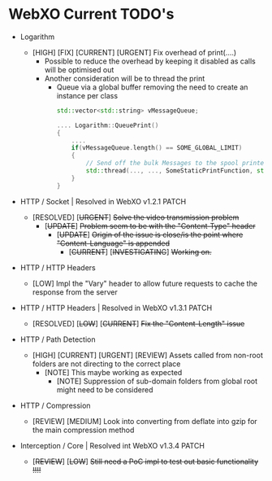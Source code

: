 # WebXO Current TODO's

+ Logarithm
    + [HIGH] [FIX] [CURRENT] [URGENT] Fix overhead of print(....)
        + Possible to reduce the overhead by keeping it disabled as calls will be optimised out
        + Another consideration will be to thread the print
            + Queue via a global buffer removing the need to create an instance per class
                > 
                ```cpp
                std::vector<std::string> vMessageQueue;

                .... Logarithm::QueuePrint()
                {
                    ....
                    if(vMessageQueue.length() == SOME_GLOBAL_LIMIT)
                    {
                        // Send off the bulk Messages to the spool printer
                        std::thread(..., ..., SomeStaticPrintFunction, std::ref(vMessageQueue));
                    }
                }
                ```
+ HTTP / Socket | Resolved in WebXO v1.2.1 PATCH
    + [RESOLVED] [~~URGENT~~] ~~Solve the video transmission problem~~
        + [~~UPDATE~~] ~~Problem seem to be with the "Content-Type" header~~
            + [~~UPDATE~~] ~~Origin of the issue is close/is the point where "Content-Language" is appended~~
                + [~~CURRENT~~] [~~INVESTIGATING~~] ~~Working on.~~

+ HTTP / HTTP Headers    
    + [LOW] Impl the "Vary" header to allow future requests to cache the response from the server

+ HTTP / HTTP Headers | Resolved in WebXO v1.3.1 PATCH    
    + [RESOLVED] [~~LOW~~] [~~CURRENT~~] ~~Fix the "Content-Length" issue~~

+ HTTP / Path Detection
    + [HIGH] [CURRENT] [URGENT] [REVIEW] Assets called from non-root folders are not directing to the correct place
        + [NOTE] This maybe working as expected
            + [NOTE] Suppression of sub-domain folders from global root might need to be considered

+ HTTP / Compression
    + [REVIEW] [MEDIUM] Look into converting from deflate into gzip for the main compression method

+ Interception / Core | Resolved int WebXO v1.3.4 PATCH
    + [~~REVIEW~~] [~~LOW~~] ~~Still need a PoC impl to test out basic functionality !!!!~~